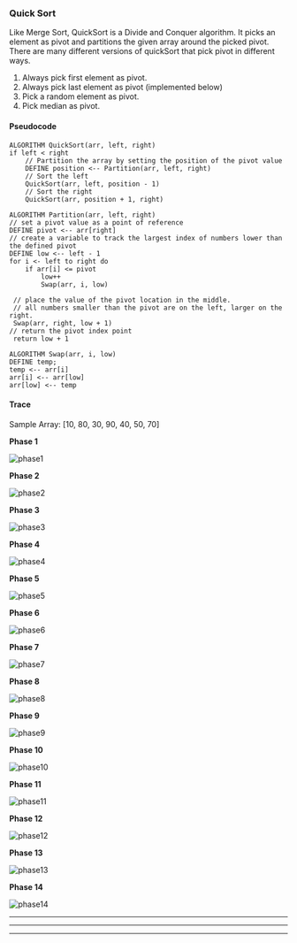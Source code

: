 ### **Quick Sort**

Like Merge Sort, QuickSort is a Divide and Conquer algorithm. It picks an element as pivot and partitions the given array around the picked pivot. There are many different versions of quickSort that pick pivot in different ways. 

1. Always pick first element as pivot.
2. Always pick last element as pivot (implemented below)
3. Pick a random element as pivot.
4. Pick median as pivot.



#### **Pseudocode**

    ALGORITHM QuickSort(arr, left, right)
    if left < right
        // Partition the array by setting the position of the pivot value 
        DEFINE position <-- Partition(arr, left, right)
        // Sort the left
        QuickSort(arr, left, position - 1)
        // Sort the right
        QuickSort(arr, position + 1, right)

    ALGORITHM Partition(arr, left, right)
    // set a pivot value as a point of reference
    DEFINE pivot <-- arr[right]
    // create a variable to track the largest index of numbers lower than the defined pivot
    DEFINE low <-- left - 1
    for i <- left to right do
        if arr[i] <= pivot
            low++
            Swap(arr, i, low)

     // place the value of the pivot location in the middle.
     // all numbers smaller than the pivot are on the left, larger on the right. 
     Swap(arr, right, low + 1)
    // return the pivot index point
     return low + 1

    ALGORITHM Swap(arr, i, low)
    DEFINE temp;
    temp <-- arr[i]
    arr[i] <-- arr[low]
    arr[low] <-- temp



#### **Trace**

Sample Array: [10, 80, 30, 90, 40, 50, 70]

**Phase 1**

![phase1](phase1.PNG)

**Phase 2**

![phase2](phase2.PNG)

**Phase 3**

![phase3](phase3.jpeg)

**Phase 4**

![phase4](phase4.jpeg)

**Phase 5**

![phase5](phase5.jpeg)

**Phase 6**

![phase6](phase6.jpeg)

**Phase 7**

![phase7](phase7.jpeg)

**Phase 8**

![phase8](phase8.jpeg)

**Phase 9**

![phase9](phase9.jpeg)

**Phase 10**

![phase10](phase10.jpeg)

**Phase 11**

![phase11](phase11.jpeg)

**Phase 12**

![phase12](phase12.jpeg)

**Phase 13**

![phase13](phase13.jpeg)

**Phase 14**

![phase14](phase14.jpeg)





***
***
***